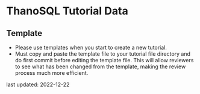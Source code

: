 # ThanoSQL Tutorial Data

## Template
* Please use templates when you start to create a new tutorial.
* Must copy and paste the template file to your tutorial file directory and do first commit before editing the template file. This will allow reviewers to see what has been changed from the template, making the review process much more efficient.  



last updated: 2022-12-22

